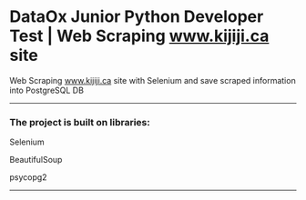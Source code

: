 # DataOx Junior Python Developer Test | Web Scraping www.kijiji.ca site #
Web Scraping www.kijiji.ca site with Selenium and save scraped information into PostgreSQL DB
***
### The project is built on libraries: ###
Selenium

BeautifulSoup

psycopg2

***
